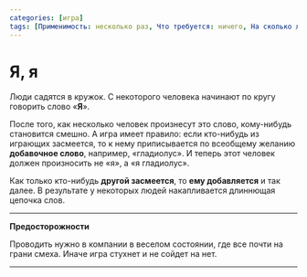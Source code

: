 ```yaml
---
categories: [игра]
tags: [Применимость: несколько раз, Что требуется: ничего, На сколько людей рассчитано: от 3, Подвижность: нет]
---
```


# Я, я

Люди садятся в кружок. С некоторого человека начинают по кругу говорить слово «**Я**».

После того, как несколько человек произнесут это слово, кому-нибудь становится смешно. А игра имеет правило: если кто-нибудь из играющих засмеется, то к нему приписывается по всеобщему желанию **добавочное слово**, например, «гладиолус». И теперь этот человек должен произносить не «я», а «я гладиолус».

Как только кто-нибудь **другой засмеется**, то **ему добавляется** и так далее. В результате у некоторых людей накапливается длиннющая цепочка слов.

---

**Предосторожности** <!-- !warning -->

Проводить нужно в компании в веселом состоянии, где все почти на грани смеха. Иначе игра стухнет и не сойдет на нет.

---
